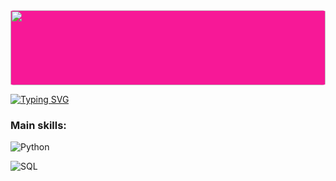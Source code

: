 <style>
  @keyframes psychedelic {
    0% {
      background-color: #FF1493;
      border-radius: 0%;
    }
    25% {
      background-color: #1E90FF;
      border-radius: 50%;
    }
    50% {
      background-color: #32CD32;
      border-radius: 30%;
    }
    75% {
      background-color: #FFD700;
      border-radius: 70%;
    }
    100% {
      background-color: #FF4500;
      border-radius: 0%;
    }
  }

  .psychedelic-header {
    width: 100%;
    height: 120px;
    animation: psychedelic 5s infinite;
  }
</style>

<img class="psychedelic-header" src="https://capsule-render.vercel.app/api?type=waving&color=1E90FF&height=120&section=header"/>


[![Typing SVG](https://readme-typing-svg.herokuapp.com/?color=1E90FF&size=35&center=true&vCenter=true&width=1000&lines=HELLO,+My+name+is+Tiago+Ramalho;I'm+24+years+old;I'm+a+Mechatronics+Engineer;Passionate+about+technology+and+innovation;Be+Welcome!+:%29)](https://git.io/typing-svg)

 ### Main skills: 
 ![Python](https://img.shields.io/badge/Python-3776AB?style=for-the-badge&logo=python&logoColor=white)&nbsp; 
 
 ![SQL](https://img.shields.io/badge/-SQL-0D1117?style=for-the-badge&logo=sql&labelColor=0D1117)&nbsp;
